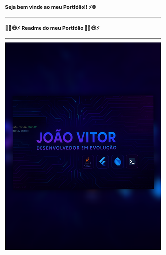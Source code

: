 ### Seja bem vindo ao meu Portfólio!! ⚡🌐

---

### ✌🏿😎⚡ Readme do meu Portfólio ✌🏿😎⚡

---

<img src="banner.png" alt="Banner do João Vitor" class="banner">
    
